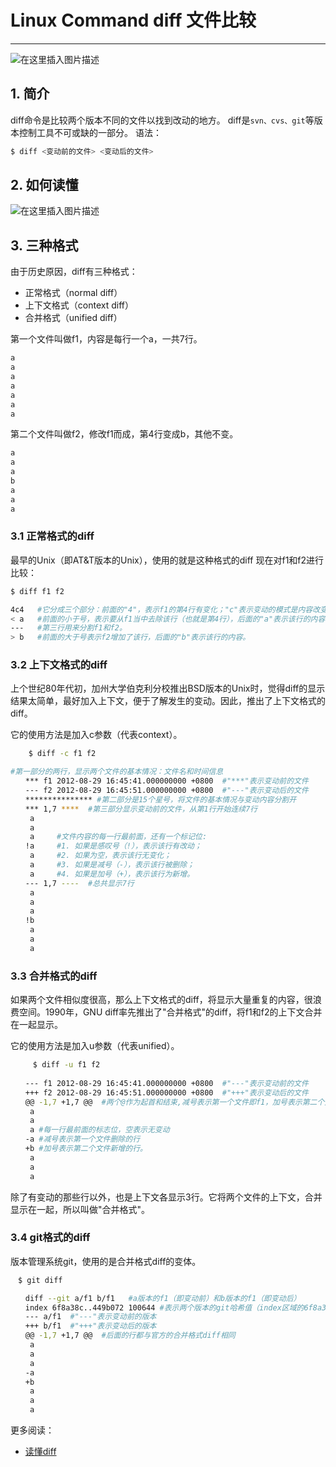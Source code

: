 #  Linux Command  diff 文件比较



----

![在这里插入图片描述](https://img-blog.csdnimg.cn/3d4a795045ee40c98ca47c90dbd2f7a9.gif#pic_center)


## 1. 简介
diff命令是比较两个版本不同的文件以找到改动的地方。
diff是`svn、cvs、git`等版本控制工具不可或缺的一部分。
语法：

```bash
$ diff <变动前的文件> <变动后的文件>
```
## 2. 如何读懂
![在这里插入图片描述](https://img-blog.csdnimg.cn/20200507230417936.png?x-oss-process=image/watermark,type_ZmFuZ3poZW5naGVpdGk,shadow_10,text_aHR0cHM6Ly9ibG9nLmNzZG4ubmV0L3hpeGloYWhhbGVsZWhlaGU=,size_16,color_FFFFFF,t_70)
## 3. 三种格式

由于历史原因，diff有三种格式：
 - 正常格式（normal diff）
- 上下文格式（context diff）
- 合并格式（unified diff）

第一个文件叫做f1，内容是每行一个a，一共7行。

```bash
a
a
a
a
a
a
a
```

第二个文件叫做f2，修改f1而成，第4行变成b，其他不变。

```bash
a
a
a
b
a
a
a
```
### 3.1 正常格式的diff
最早的Unix（即AT&T版本的Unix），使用的就是这种格式的diff
现在对f1和f2进行比较：

```bash
$ diff f1 f2

4c4   #它分成三个部分：前面的"4"，表示f1的第4行有变化；"c"表示变动的模式是内容改变（change），其他模式还有"增加"（a，代表addition）和"删除"（d，代表deletion）；后面的"4"，表示变动后变成f2的第4行。
< a   #前面的小于号，表示要从f1当中去除该行（也就是第4行），后面的"a"表示该行的内容。
---   #第三行用来分割f1和f2。
> b   #前面的大于号表示f2增加了该行，后面的"b"表示该行的内容。
```
### 3.2 上下文格式的diff

上个世纪80年代初，加州大学伯克利分校推出BSD版本的Unix时，觉得diff的显示结果太简单，最好加入上下文，便于了解发生的变动。因此，推出了上下文格式的diff。

它的使用方法是加入c参数（代表context）。

```bash
    $ diff -c f1 f2

#第一部分的两行，显示两个文件的基本情况：文件名和时间信息
　　*** f1 2012-08-29 16:45:41.000000000 +0800  #"***"表示变动前的文件
　　--- f2 2012-08-29 16:45:51.000000000 +0800  #"---"表示变动后的文件
　　*************** #第二部分是15个星号，将文件的基本情况与变动内容分割开
　　*** 1,7 ****  #第三部分显示变动前的文件，从第1行开始连续7行
　　 a
　　 a
　　 a     #文件内容的每一行最前面，还有一个标记位:
　　!a     #1. 如果是感叹号（!），表示该行有改动；
　　 a     #2. 如果为空，表示该行无变化；
　　 a     #3. 如果是减号（-），表示该行被删除；
　　 a     #4. 如果是加号（+），表示该行为新增。
　　--- 1,7 ----  #总共显示7行
　　 a
　　 a
　　 a
　　!b
　　 a
　　 a
　　 a
```

### 3.3 合并格式的diff

如果两个文件相似度很高，那么上下文格式的diff，将显示大量重复的内容，很浪费空间。1990年，GNU diff率先推出了"合并格式"的diff，将f1和f2的上下文合并在一起显示。

它的使用方法是加入u参数（代表unified）。

```bash
     $ diff -u f1 f2
     
　　--- f1 2012-08-29 16:45:41.000000000 +0800  #"---"表示变动前的文件
　　+++ f2 2012-08-29 16:45:51.000000000 +0800  #"+++"表示变动后的文件
　　@@ -1,7 +1,7 @@  #两个@作为起首和结束,减号表示第一个文件即f1，加号表示第二个文件即f2
　　 a
　　 a
　　 a #每一行最前面的标志位，空表示无变动
　　-a #减号表示第一个文件删除的行
　　+b #加号表示第二个文件新增的行。
　　 a
　　 a
　　 a
```
除了有变动的那些行以外，也是上下文各显示3行。它将两个文件的上下文，合并显示在一起，所以叫做"合并格式"。

### 3.4 git格式的diff

版本管理系统git，使用的是合并格式diff的变体。

```bash
　$ git diff

　　diff --git a/f1 b/f1   #a版本的f1（即变动前）和b版本的f1（即变动后）
　　index 6f8a38c..449b072 100644 #表示两个版本的git哈希值（index区域的6f8a38c对象，与工作目录区域的449b072对象进行比较），最后的六位数字是对象的模式（普通文件，644权限）。
　　--- a/f1  #"---"表示变动前的版本
　　+++ b/f1  #"+++"表示变动后的版本
　　@@ -1,7 +1,7 @@  #后面的行都与官方的合并格式diff相同
　　 a
　　 a
　　 a
　　-a
　　+b
　　 a
　　 a
　　 a
```

更多阅读：

 - [读懂diff](http://www.ruanyifeng.com/blog/2012/08/how_to_read_diff.html)

